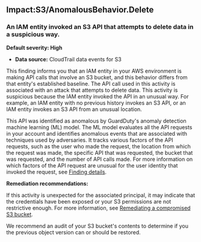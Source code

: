 Impact:S3/AnomalousBehavior.Delete
----------------------------------


### An IAM entity invoked an S3 API that attempts to delete data in a suspicious way.


**Default severity: High**


 * **Data source:** CloudTrail data events for S3

This finding informs you that an IAM entity in your AWS environment is making API calls that involve an S3 bucket, and this behavior differs from that entity's established baseline. The API call used in this activity is associated with an attack that attempts to delete data. This activity is suspicious because the IAM entity invoked the API in an unusual way. For example, an IAM entity with no previous history invokes an S3 API, or an IAM entity invokes an S3 API from an unusual location.


This API was identified as anomalous by GuardDuty's anomaly detection machine learning (ML) model. The ML model evaluates all the API requests in your account and identifies anomalous events that are associated with techniques used by adversaries. It tracks various factors of the API requests, such as the user who made the request, the location from which the request was made, the specific API that was requested, the bucket that was requested, and the number of API calls made. For more information on which factors of the API request are unusual for the user identity that invoked the request, see [Finding details](https://docs.aws.amazon.com/guardduty/latest/ug/guardduty_findings-summary.html#finding-anomalous).


**Remediation recommendations:**


If this activity is unexpected for the associated principal, it may indicate that the credentials have been exposed or your S3 permissions are not restrictive enough. For more information, see [Remediating a compromised S3 bucket](https://docs.aws.amazon.com/guardduty/latest/ug/guardduty_remediate.html#compromised-s3).


We recommend an audit of your S3 bucket's contents to determine if you the previous object version can or should be restored.

